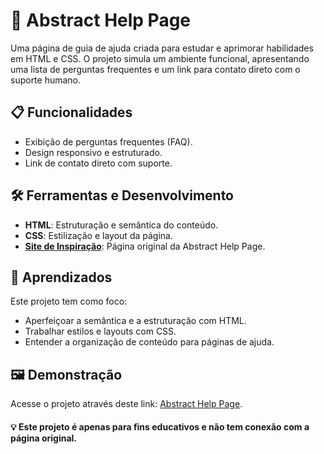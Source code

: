# 🙋 Abstract Help Page 

Uma página de guia de ajuda criada para estudar e aprimorar habilidades em HTML e CSS. O projeto simula um ambiente funcional, apresentando uma lista de perguntas frequentes e um link para contato direto com o suporte humano.

## 📋 Funcionalidades

- Exibição de perguntas frequentes (FAQ).
- Design responsivo e estruturado.
- Link de contato direto com suporte.

## 🛠️ Ferramentas e Desenvolvimento

- **HTML**: Estruturação e semântica do conteúdo.
- **CSS**: Estilização e layout da página.
- **[Site de Inspiração](https://help.abstract.com/hc/en-us)**: Página original da Abstract Help Page.

## 📖 Aprendizados

Este projeto tem como foco:
- Aperfeiçoar a semântica e a estruturação com HTML.
- Trabalhar estilos e layouts com CSS.
- Entender a organização de conteúdo para páginas de ajuda.


## 🖼️ Demonstração

Acesse o projeto através deste link: [Abstract Help Page](#).

#### 💡 Este projeto é apenas para fins educativos e não tem conexão com a página original.
